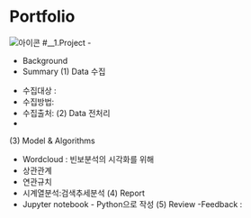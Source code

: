 # Portfolio
![아이콘](https://cdn.iconscout.com/icon/premium/png-256-thumb/data-analysis-1565652-1327717.png)
#__1.Project -

* Background
* Summary
 (1) Data 수집
 - 수집대상 : 
 - 수집방법:
 - 수집출처:
 (2) Data 전처리
 -
 
 (3) Model & Algorithms
 - Wordcloud : 빈보분석의 시각화를 위해
 - 상관관계
 - 연관규치
 - 시계열분석:검색추세분석
 (4) Report
 - Jupyter notebook - Python으로 작성
 (5) Review
 -Feedback :

